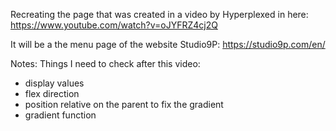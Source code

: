 Recreating the page that was created in a video by Hyperplexed in here:
https://www.youtube.com/watch?v=oJYFRZ4cj2Q

It will be a the menu page of the website Studio9P: https://studio9p.com/en/

Notes:
Things I need to check after this video:
- display values
- flex direction
- position relative on the parent to fix the gradient
- gradient function